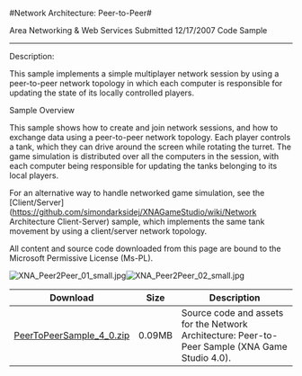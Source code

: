#Network Architecture: Peer-to-Peer#

Area
Networking & Web Services
Submitted
12/17/2007
Code Sample

---

Description:

This sample implements a simple multiplayer network session by using a peer-to-peer network topology in which each computer is responsible for updating the state of its locally controlled players.

Sample Overview

This sample shows how to create and join network sessions, and how to exchange data using a peer-to-peer network topology. Each player controls a tank, which they can drive around the screen while rotating the turret. The game simulation is distributed over all the computers in the session, with each computer being responsible for updating the tanks belonging to its local players.

For an alternative way to handle networked game simulation, see the [Client/Server](https://github.com/simondarksidej/XNAGameStudio/wiki/Network Architecture Client-Server) sample, which implements the same tank movement by using a client/server network topology.


All content and source code downloaded from this page are bound to the Microsoft Permissive License (Ms-PL).

![XNA_Peer2Peer_01_small.jpg](https://github.com/simondarksidej/XNAGameStudio/blob/master/Images/XNA_Peer2Peer_01_small.jpg)![XNA_Peer2Peer_02_small.jpg](https://github.com/simondarksidej/XNAGameStudio/blob/master/Images/XNA_Peer2Peer_02_small.jpg)
	

Download | Size | Description
---|---|---|
[PeerToPeerSample_4_0.zip](https://github.com/simondarksidej/XNAGameStudio/blob/master/Samples/PeerToPeerSample_4_0.zip?raw=true) | 0.09MB | Source code and assets for the Network Architecture: Peer-to-Peer Sample (XNA Game Studio 4.0). 